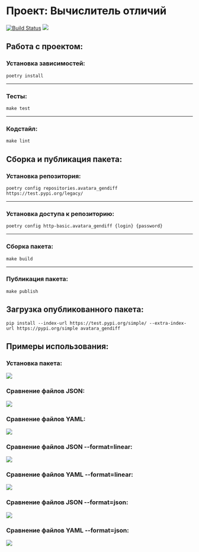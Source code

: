 # Проект: Вычислитель отличий

[![Build Status](https://travis-ci.org/AndrewLrrr/python-project-lvl2.svg?branch=master)](https://travis-ci.org/AndrewLrrr/python-project-lvl2)
<a href="https://codeclimate.com/github/AndrewLrrr/python-project-lvl2/maintainability"><img src="https://api.codeclimate.com/v1/badges/68aae8cdee93e7efcc29/maintainability" /></a>

## Работа с проектом:
### Установка зависимостей:
```
poetry install
```
---
### Тесты:
```
make test
```
---
### Кодстайл:
```
make lint
```

## Сборка и публикация пакета:
### Установка репозитория:
```
poetry config repositories.avatara_gendiff https://test.pypi.org/legacy/
```
---
### Установка доступа к репозиторию:
```
poetry config http-basic.avatara_gendiff {login} {password}
```
---
### Сборка пакета:
```
make build
```
---
### Публикация пакета:
```
make publish
```

## Загрузка опубликованного пакета:
```
pip install --index-url https://test.pypi.org/simple/ --extra-index-url https://pypi.org/simple avatara_gendiff
```

## Примеры использования:
### Установка пакета:
<a href="https://asciinema.org/a/EhhCIpE6ioBEZGWQj8KojHUGA" target="_blank"><img src="https://asciinema.org/a/EhhCIpE6ioBEZGWQj8KojHUGA.svg" /></a>

### Сравнение файлов JSON:
<a href="https://asciinema.org/a/dowlgUZW21MJWM6C2ACiRV1dw" target="_blank"><img src="https://asciinema.org/a/dowlgUZW21MJWM6C2ACiRV1dw.svg" /></a>

### Сравнение файлов YAML:
<a href="https://asciinema.org/a/Df6gBN53ZmFFluuCbV9GXzSPV" target="_blank"><img src="https://asciinema.org/a/Df6gBN53ZmFFluuCbV9GXzSPV.svg" /></a>

### Сравнение файлов JSON --format=linear:
<a href="https://asciinema.org/a/S4QMZa3RmX3mIMOvdmnYfNcXN" target="_blank"><img src="https://asciinema.org/a/S4QMZa3RmX3mIMOvdmnYfNcXN.svg" /></a>

### Сравнение файлов YAML --format=linear:
<a href="https://asciinema.org/a/lwSEpxCx6y94ubcT7dCvB377j" target="_blank"><img src="https://asciinema.org/a/lwSEpxCx6y94ubcT7dCvB377j.svg" /></a>

### Сравнение файлов JSON --format=json:
<a href="https://asciinema.org/a/YQNAVeXopUri9CkSzJEsirR70" target="_blank"><img src="https://asciinema.org/a/YQNAVeXopUri9CkSzJEsirR70.svg" /></a>

### Сравнение файлов YAML --format=json:
<a href="https://asciinema.org/a/lyKbXXbK8hKs3nwmlhEqids6g" target="_blank"><img src="https://asciinema.org/a/lyKbXXbK8hKs3nwmlhEqids6g.svg" /></a> 